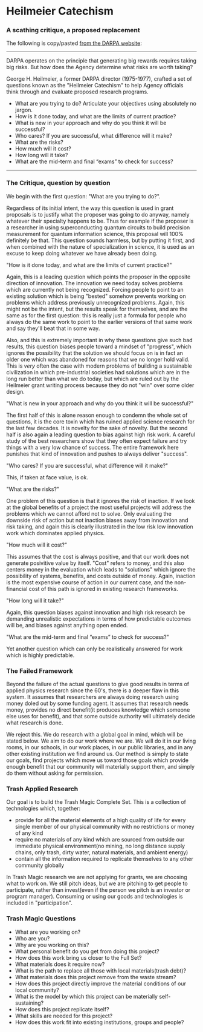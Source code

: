 # Heilmeier Catechism

### A scathing critique, a proposed replacement

The following is copy/pasted [from the DARPA website](https://www.darpa.mil/work-with-us/heilmeier-catechism):

-----

DARPA operates on the principle that generating big rewards requires taking big risks. But how does the Agency determine what risks are worth taking?

George H. Heilmeier, a former DARPA director (1975-1977), crafted a set of questions known as the "Heilmeier Catechism" to help Agency officials think through and evaluate proposed research programs.

 - What are you trying to do? Articulate your objectives using absolutely no jargon.
 - How is it done today, and what are the limits of current practice?
 - What is new in your approach and why do you think it will be successful?
 - Who cares? If you are successful, what difference will it make?
 - What are the risks?
 - How much will it cost?
 - How long will it take?
 - What are the mid-term and final “exams” to check for success?

-------

###  The Critique, question by question

We begin with the first question: "What are you trying to do?".  

Regardless of its initial intent, the way this question is used in grant proposals is to justify what the proposer was going to do anyway, namely whatever their specialty happens to be.  Thus for example if the proposer is a researcher in using superconducting quantum circuits to build precision measurement for quantum information science, this proposal will 100% definitely be that.  This question sounds harmless, but by putting it first, and when combined with the nature of specialization in science, it is used as an excuse to keep doing whatever we have already been doing. 


"How is it done today, and what are the limits of current practice?"

Again, this is a leading question which points the proposer in the opposite direction of innovation. The innovation we need today solves problems which are currently not being recognized.  Forcing people to point to an existing solution which is being "bested" somehow prevents working on problems which address previously unrecognized problems. Again, this might not be the intent, but the results speak for themselves, and are the same as for the first question: this is really just a formula for people who always do the same work to point to the earlier versions of that same work and say they'll beat that in some way.  

Also, and this is extremely important in why these questions give such bad results, this question biases people toward a mindset of "progress", which ignores the possibility that the solution we should focus on is in fact an older one which was abandoned for reasons that we no longer hold valid.  This is *very* often the case with modern problems of building a sustainable civilization in which pre-industrial societies had solutions which are in the long run better than what we do today, but which are ruled out by the Heilmeier grant writing process because they do not "win" over some older design. 

"What is new in your approach and why do you think it will be successful?"

The first half of this is alone reason enough to condemn the whole set of questions, it is the core toxin which has ruined applied science research for the last few decades.  It is novelty for the sake of novelty.  But the second half is also again a leading question to bias against high risk work.  A careful study of the best researchers show that they often expect failure and try things with a very low chance of success.  The entire framework here punishes that kind of innovation and pushes to always deliver "success".  

"Who cares? If you are successful, what difference will it make?"

This, if taken at face value, is ok.  

"What are the risks?"

One problem of this question is that it ignores the risk of inaction.  If we look at the global benefits of a project the most useful projects will address the problems which we cannot afford not to solve.  Only evaluating the downside risk of action but not inaction biases away from innovation and risk taking, and again this is clearly illustrated in the low risk low innovation work which dominates applied physics.

"How much will it cost?"

This assumes that the cost is always positive, and that our work does not generate posivitive value by itself.  "Cost" refers to money, and this also centers money in the evaluation which leads to "solutions" which ignore the possibility of systems, benefits, and costs outside of money.  Again, inaction is the most expensive course of action in our current case, and the non-financial cost of this path is ignored in existing research frameworks.

"How long will it take?"

Again, this question biases against innovation and high risk research be demanding unrealistic expectations in terms of how predictable outcomes will be, and biases against anything open ended.

"What are the mid-term and final “exams” to check for success?"

Yet another question which can only be realistically answered for work which is highly predictable.  

###  The Failed Framework

Beyond the failure of the actual questions to give good results in terms of applied physics research since the 60's, there is a deeper flaw in this system.  It assumes that researchers are always doing research using money doled out by some funding agent.  It assumes that research needs money, provides no direct benefit(it produces knowledge which someone else uses for benefit), and that some outside authority will ultimately decide what research is done. 

We reject this.  We do research with a global goal in mind, which will be stated below.  We aim to do our work where we are.  We will do it in our living rooms, in our schools, in our work places, in our public libraries, and in any other existing institution we find around us.  Our method is simply to state our goals, find projects which move us toward those goals which provide enough benefit that our community will materially support them, and simply do them without asking for permission.

### Trash Applied Research

Our goal is to build the Trash Magic Complete Set.  This is a collection of technologies which, together:

 - provide for all the material elements of a high quality of life for every single member of our physical community with no restrictions or money of any kind
 - require no materials of any kind which are sourced from outside our immediate physical environment(no mining, no long distance supply chains, only trash, dirty water, natural materials, and ambient energy)
 - contain all the information required to replicate themselves to any other community globally

In Trash Magic research we are not applying for grants, we are choosing what to work on.  We still pitch ideas, but we are pitching to get people to participate, rather than invest(even if the person we pitch is an investor or program manager).  Consuming or using our goods and technologies is included in "participation".  

### Trash Magic Questions

 - What are you working on? 
 - Who are you?
 - Why are you working on this?
 - What personal benefit do you get from doing this project?
 - How does this work bring us closer to the Full Set?
 - What materials does it require now?
 - What is the path to replace all those with local materials(trash debt)?
 - What materials does this project remove from the waste stream?
 - How does this project directly improve the material conditions of our local community?
 - What is the model by which this project can be materially self-sustaining?
 - How does this project replicate itself?
 - What skills are needed for this project?
 - How does this work fit into existing institutions, groups and people?



